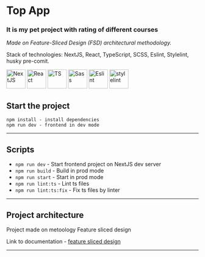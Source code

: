 <h1>Top App</h1>
<h3>It is my pet project with rating of different courses</h3>

*Made on Feature-Sliced Design (FSD) architectural methodology.*

Stack of technologies: NextJS, React, TypeScript, SCSS, Eslint, Stylelint, husky pre-comit.
<p>
<img src="https://logowik.com/content/uploads/images/nextjs7685.logowik.com.webp" width="50px" height="50px" alt="NextJS" />
<img src="https://cdn.hashnode.com/res/hashnode/image/upload/v1647490619965/P1dsNgj-f1.png" width="50px" height="50px" alt="React" />
<img src="https://upload.wikimedia.org/wikipedia/commons/thumb/4/4c/Typescript_logo_2020.svg/768px-Typescript_logo_2020.svg.png" width="50px" height="50px" alt="TS" />
<img src="https://sass-lang.com/assets/img/styleguide/seal-color-reversed.png" width="50px" height="50px" alt="Sass" />
<img src="https://images.credly.com/images/e6eebd0c-6a17-4c06-b172-02ca9f6beb06/eslint.png" width="50px" height="50px" alt="Eslint" />
<img src="https://avatars.githubusercontent.com/u/10076935?s=280&v=4" width="50px" height="50px" alt="stylelint" />
</p>

## Start the project
```
npm install - install dependencies
npm run dev - frontend in dev mode
```
----

## Scripts

- `npm run dev` - Start frontend project on NextJS dev server
- `npm run build` - Build in prod mode
- `npm run start` - Start in prod mode
- `npm run lint:ts` - Lint ts files
- `npm run lint:ts:fix` - Fix ts files by linter

----

## Project architecture

Project made on metoology Feature sliced design

Link to documentation - [feature sliced design](https://feature-sliced.design/docs/get-started/tutorial)

----
